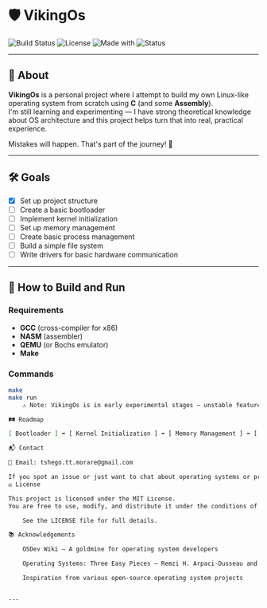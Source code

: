 # 🛡️ VikingOs

![Build Status](https://img.shields.io/badge/build-experimental-orange?style=flat-square)
![License](https://img.shields.io/badge/license-MIT-blue?style=flat-square)
![Made with](https://img.shields.io/badge/made%20with-C%20&%20Assembly-9cf?style=flat-square)
![Status](https://img.shields.io/badge/status-learning-informational?style=flat-square)

---

## 📜 About

**VikingOs** is a personal project where I attempt to build my own Linux-like operating system from scratch using **C** (and some **Assembly**).  
I'm still learning and experimenting — I have strong theoretical knowledge about OS architecture and this project helps turn that into real, practical experience.

Mistakes will happen. That's part of the journey! 🚀

---

## 🛠️ Goals

- [x] Set up project structure
- [ ] Create a basic bootloader
- [ ] Implement kernel initialization
- [ ] Set up memory management
- [ ] Create basic process management
- [ ] Build a simple file system
- [ ] Write drivers for basic hardware communication

---

## 🚀 How to Build and Run

### Requirements
- **GCC** (cross-compiler for x86)
- **NASM** (assembler)
- **QEMU** (or Bochs emulator)
- **Make**

### Commands
```bash
make
make run
    ⚠️ Note: VikingOs is in early experimental stages — unstable features and incomplete functionality should be expected.

🛤️ Roadmap

[ Bootloader ] ➡️ [ Kernel Initialization ] ➡️ [ Memory Management ] ➡️ [ Process Management ] ➡️ [ File System ] ➡️ [ Drivers ]

📬 Contact

📧 Email: tshego.tt.morare@gmail.com

If you spot an issue or just want to chat about operating systems or programming, feel free to send an email!
⚖️ License

This project is licensed under the MIT License.
You are free to use, modify, and distribute it under the conditions of the license.

    See the LICENSE file for full details.

📚 Acknowledgements

    OSDev Wiki — A goldmine for operating system developers

    Operating Systems: Three Easy Pieces — Remzi H. Arpaci-Dusseau and Andrea C. Arpaci-Dusseau

    Inspiration from various open-source operating system projects


---
